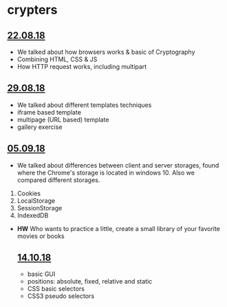 # crypters

  ## [22.08.18](https://github.com/nikitaKurtin/crypters/tree/master/2018-08-22) 
  - We talked about how browsers works & basic of Cryptography
  - Combining HTML, CSS & JS
  - How HTTP request works, including multipart
    
  ## [29.08.18](https://github.com/nikitaKurtin/crypters/tree/master/2018-08-29) 
  - We talked about different templates techniques
  - iframe based template
  - multipage (URL based) template
  - gallery exercise 
    
  ##  [05.09.18](https://github.com/nikitaKurtin/crypters/tree/master/2018-09-05) 
  - We talked about differences between client and server storages, found where the Chrome's storage is located in windows 10. Also we compared different storages.
  1. Cookies
  2. LocalStorage
  3. SessionStorage
  4. IndexedDB 
  - **HW** Who wants to practice a little, create a small library of your favorite movies or books
    
    ## [14.10.18](https://github.com/nikitaKurtin/crypters/tree/master/2018-10-14) 
    - basic GUI
    - positions: absolute, fixed, relative and static
    - CSS basic selectors
    - CSS3 pseudo selectors

